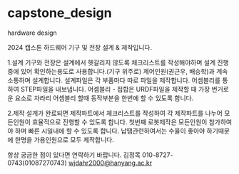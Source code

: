 # capstone_design
hardware design

2024 캡스톤 하드웨어 기구 및 전장 설계 & 제작입니다.

1.설계
기구와 전장은 설계에서 헷갈리지 않도록 체크리스트를 작성해야하며 설계 진행중에 있어 확인하는용도로 사용합니다.(기구 위주로)
제어인원(권근우, 배승학)과 계속 소통하며 설계합니다.
설계파일은 각 부품마다 따로 파일을 제작합니다.
어셈블리를 통하여 STEP파일을 내보냅니다.
어셈블리 - 접합은 URDF파일을 제작할 때 가장 번거로운 요소로 차라리 어셈블리 할때 동작부분을 한번에 할 수 있도록 합니다.

2.제작
설계가 완료되면 제작파트에서 체크리스트를 작성하여 각 제작파트를 나누어 모든인원이 효율적으로 진행할 수 있도록 합니다.
첫번째 로봇제작은 모든인원이 참가하여야 하며 빠른 시일내에 할 수 있도록 합니다.
납땜관련하여서는 수율이 좋아야 하기때문에 한명을 가용인원으로 모두 제작합니다.

항상 궁금한 점이 있다면 연락하기 바랍니다.
김정목 010-8727-0743(01087270743) wjdahr2000@hanyang.ac.kr
